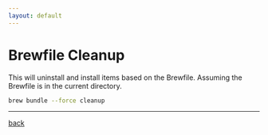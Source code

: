 ```yaml
---
layout: default
---
```


# Brewfile Cleanup

This will uninstall and install items based on the Brewfile. Assuming the Brewfile is in the current directory.

```bash
brew bundle --force cleanup
```

---

[back](../til.md)
